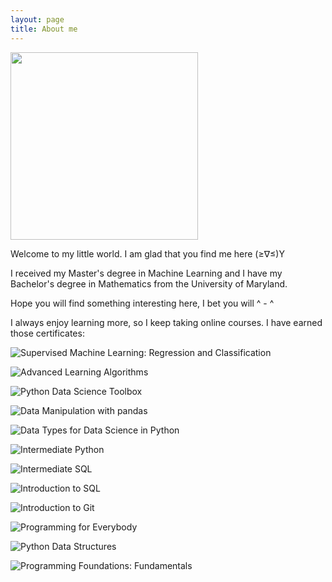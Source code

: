 ```yaml
---
layout: page
title: About me
---
```


<img src="{{ '/pics/IMG_0621.jpg' | relative_url }}" width="300px">

Welcome to my little world.  I am glad that you find me here (≥∇≤)Y

I received my Master's degree in Machine Learning and I have my Bachelor's degree in Mathematics from the University of Maryland.


Hope you will find something interesting here, I bet you will ^ - ^

I always enjoy learning more, so I keep taking online courses. I have earned those certificates:

![Supervised Machine Learning: Regression and Classification](https://joy3luo.github.io/mathnotes/pics/certificates/Supervised_Machine_Learning_Regression.png)

![Advanced Learning Algorithms](https://joy3luo.github.io/mathnotes/pics/certificates/Advanced_Learning_Algorithms.png)

![Python Data Science Toolbox](https://joy3luo.github.io/mathnotes/pics/certificates/Data_Toolbox.png)

![Data Manipulation with pandas](https://joy3luo.github.io/mathnotes/pics/certificates/Data_Manipulation_with_pandas.png)

![Data Types for Data Science in Python](https://joy3luo.github.io/mathnotes/pics/certificates/Data_Types.png)

![Intermediate Python](https://joy3luo.github.io/mathnotes/pics/certificates/Intermediate_Python.png)

![Intermediate SQL](https://joy3luo.github.io/mathnotes/pics/certificates/Intermediate_SQL.png)

![Introduction to SQL](https://joy3luo.github.io/mathnotes/pics/certificates/Introduction_to_SQL.png)

![Introduction to Git](https://joy3luo.github.io/mathnotes/pics/certificates/Introduction_to_Git.png)

![Programming for Everybody](https://joy3luo.github.io/mathnotes/pics/certificates/Programming_for_Everybody.png)

![Python Data Structures](https://joy3luo.github.io/mathnotes/pics/certificates/Python_Data_Structures.png)

![Programming Foundations: Fundamentals](https://joy3luo.github.io/mathnotes/pics/certificates/Programming_Foundations.png)
